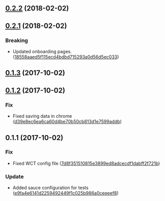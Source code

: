 <a name="0.2.2"></a>
## [0.2.2](https://github.com/advanced-rest-client/arc-onboarding/compare/0.2.1...0.2.2) (2018-02-02)




<a name="0.2.1"></a>
## [0.2.1](https://github.com/advanced-rest-client/arc-onboarding/compare/0.1.3...0.2.1) (2018-02-02)


### Breaking

* Updated onboarding pages. ([18558aaed5f115ecd4bdbd715293a0d56d5ec033](https://github.com/advanced-rest-client/arc-onboarding/commit/18558aaed5f115ecd4bdbd715293a0d56d5ec033))



<a name="0.1.3"></a>
## [0.1.3](https://github.com/advanced-rest-client/arc-onboarding/compare/0.1.2...0.1.3) (2017-10-02)




<a name="0.1.2"></a>
## [0.1.2](https://github.com/advanced-rest-client/arc-onboarding/compare/0.1.1...0.1.2) (2017-10-02)


### Fix

* Fixed saving data in chrome ([d39e8ec6ea6ca60d4be70b50cb813d1e7599addb](https://github.com/advanced-rest-client/arc-onboarding/commit/d39e8ec6ea6ca60d4be70b50cb813d1e7599addb))



<a name="0.1.1"></a>
## 0.1.1 (2017-10-02)


### Fix

* Fixed WCT config file ([7d8f351510815e3899ed8adcecdf1dabff2f721b](https://github.com/advanced-rest-client/arc-onboarding/commit/7d8f351510815e3899ed8adcecdf1dabff2f721b))

### Update

* Added sauce configuration for tests ([e9fa4e6141d2259492449f1c025b986a0ceeeef8](https://github.com/advanced-rest-client/arc-onboarding/commit/e9fa4e6141d2259492449f1c025b986a0ceeeef8))




